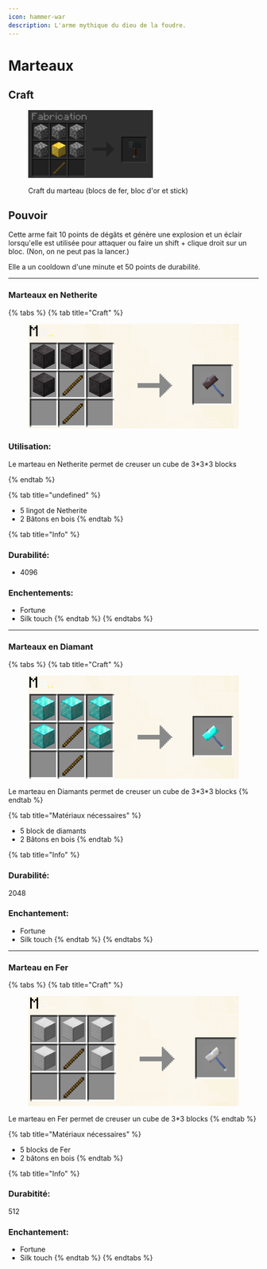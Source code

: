 ```yaml
---
icon: hammer-war
description: L'arme mythique du dieu de la foudre.
---
```


# Marteaux

## Craft

<div data-full-width="false">

<figure><img src="../.gitbook/assets/image_2024-08-10_023008212.png" alt="" width="251"><figcaption><p>Craft du marteau (blocs de fer, bloc d'or et stick)</p></figcaption></figure>

</div>

## Pouvoir

Cette arme fait 10 points de dégâts et génère une explosion et un éclair lorsqu'elle est utilisée pour attaquer ou faire un shift + clique droit sur un bloc. (Non, on ne peut pas la lancer.)

Elle a un cooldown d'une minute et 50 points de durabilité.

***

### Marteaux en Netherite

{% tabs %}
{% tab title="Craft" %}
<figure><img src="../.gitbook/assets/craft_netheritehamer.png" alt=""><figcaption></figcaption></figure>

### Utilisation:

Le marteau en Netherite permet de creuser un cube de 3\*3\*3 blocks


{% endtab %}

{% tab title="undefined" %}
* 5 lingot de Netherite
* 2 Bâtons en bois
{% endtab %}

{% tab title="Info" %}
### Durabilité:

* 4096

### Enchentements:

* Fortune
* Silk touch
{% endtab %}
{% endtabs %}

***

### Marteaux en Diamant

{% tabs %}
{% tab title="Craft" %}
<figure><img src="../.gitbook/assets/craft_diamondhamer.png" alt=""><figcaption></figcaption></figure>

Le marteau en Diamants permet de creuser un cube de 3\*3\*3 blocks
{% endtab %}

{% tab title="Matériaux nécessaires" %}
* 5 block de diamants
* 2 Bâtons en bois
{% endtab %}

{% tab title="Info" %}
### Durabilité:

2048

### Enchantement:

* Fortune
* Silk touch
{% endtab %}
{% endtabs %}

***

### Marteau en Fer

{% tabs %}
{% tab title="Craft" %}
<figure><img src="../.gitbook/assets/craft_ironhamer.png" alt=""><figcaption></figcaption></figure>

Le marteau en Fer permet de creuser un cube de 3\*3 blocks
{% endtab %}

{% tab title="Matériaux nécessaires" %}
* 5 blocks de Fer
* 2 bâtons en bois
{% endtab %}

{% tab title="Info" %}
### Durabitité:

512

### Enchantement:

* Fortune
* Silk touch
{% endtab %}
{% endtabs %}









